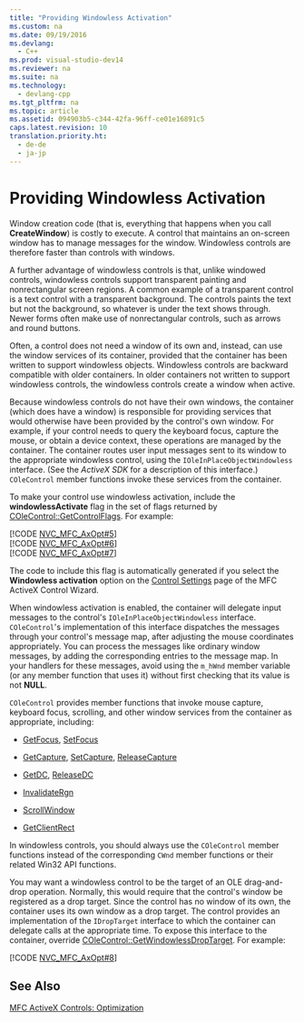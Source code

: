 ```yaml
---
title: "Providing Windowless Activation"
ms.custom: na
ms.date: 09/19/2016
ms.devlang: 
  - C++
ms.prod: visual-studio-dev14
ms.reviewer: na
ms.suite: na
ms.technology: 
  - devlang-cpp
ms.tgt_pltfrm: na
ms.topic: article
ms.assetid: 094903b5-c344-42fa-96ff-ce01e16891c5
caps.latest.revision: 10
translation.priority.ht: 
  - de-de
  - ja-jp
---
```

# Providing Windowless Activation
Window creation code (that is, everything that happens when you call **CreateWindow**) is costly to execute. A control that maintains an on-screen window has to manage messages for the window. Windowless controls are therefore faster than controls with windows.  
  
 A further advantage of windowless controls is that, unlike windowed controls, windowless controls support transparent painting and nonrectangular screen regions. A common example of a transparent control is a text control with a transparent background. The controls paints the text but not the background, so whatever is under the text shows through. Newer forms often make use of nonrectangular controls, such as arrows and round buttons.  
  
 Often, a control does not need a window of its own and, instead, can use the window services of its container, provided that the container has been written to support windowless objects. Windowless controls are backward compatible with older containers. In older containers not written to support windowless controls, the windowless controls create a window when active.  
  
 Because windowless controls do not have their own windows, the container (which does have a window) is responsible for providing services that would otherwise have been provided by the control's own window. For example, if your control needs to query the keyboard focus, capture the mouse, or obtain a device context, these operations are managed by the container. The container routes user input messages sent to its window to the appropriate windowless control, using the `IOleInPlaceObjectWindowless` interface. (See the *ActiveX SDK* for a description of this interface.) `COleControl` member functions invoke these services from the container.  
  
 To make your control use windowless activation, include the **windowlessActivate** flag in the set of flags returned by [COleControl::GetControlFlags](../vs140/COleControl--GetControlFlags.md). For example:  
  
 [!CODE [NVC_MFC_AxOpt#5](../CodeSnippet/VS_Snippets_Cpp/NVC_MFC_AxOpt#5)]  
[!CODE [NVC_MFC_AxOpt#6](../CodeSnippet/VS_Snippets_Cpp/NVC_MFC_AxOpt#6)]  
[!CODE [NVC_MFC_AxOpt#7](../CodeSnippet/VS_Snippets_Cpp/NVC_MFC_AxOpt#7)]  
  
 The code to include this flag is automatically generated if you select the **Windowless activation** option on the [Control Settings](../vs140/Control-Settings--MFC-ActiveX-Control-Wizard.md) page of the MFC ActiveX Control Wizard.  
  
 When windowless activation is enabled, the container will delegate input messages to the control's `IOleInPlaceObjectWindowless` interface. `COleControl`'s implementation of this interface dispatches the messages through your control's message map, after adjusting the mouse coordinates appropriately. You can process the messages like ordinary window messages, by adding the corresponding entries to the message map. In your handlers for these messages, avoid using the `m_hWnd` member variable (or any member function that uses it) without first checking that its value is not **NULL**.  
  
 `COleControl` provides member functions that invoke mouse capture, keyboard focus, scrolling, and other window services from the container as appropriate, including:  
  
-   [GetFocus](../vs140/COleControl--GetFocus.md), [SetFocus](../vs140/COleControl--SetFocus.md)  
  
-   [GetCapture](../vs140/COleControl--GetCapture.md), [SetCapture](../vs140/COleControl--SetCapture.md), [ReleaseCapture](../vs140/COleControl--ReleaseCapture.md)  
  
-   [GetDC](../vs140/COleControl--GetDC.md), [ReleaseDC](../vs140/COleControl--ReleaseDC.md)  
  
-   [InvalidateRgn](../vs140/COleControl--InvalidateRgn.md)  
  
-   [ScrollWindow](../vs140/COleControl--ScrollWindow.md)  
  
-   [GetClientRect](../vs140/COleControl--GetClientRect.md)  
  
 In windowless controls, you should always use the `COleControl` member functions instead of the corresponding `CWnd` member functions or their related Win32 API functions.  
  
 You may want a windowless control to be the target of an OLE drag-and-drop operation. Normally, this would require that the control's window be registered as a drop target. Since the control has no window of its own, the container uses its own window as a drop target. The control provides an implementation of the `IDropTarget` interface to which the container can delegate calls at the appropriate time. To expose this interface to the container, override [COleControl::GetWindowlessDropTarget](../vs140/COleControl--GetWindowlessDropTarget.md). For example:  
  
 [!CODE [NVC_MFC_AxOpt#8](../CodeSnippet/VS_Snippets_Cpp/NVC_MFC_AxOpt#8)]  
  
## See Also  
 [MFC ActiveX Controls: Optimization](../vs140/MFC-ActiveX-Controls--Optimization.md)